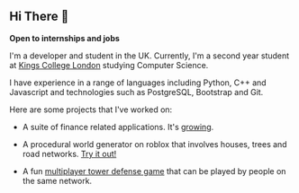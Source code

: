 ## Hi There 👋

**Open to internships and jobs**

I'm a developer and student in the UK. Currently, I'm a second year student at [Kings College London](https://www.kcl.ac.uk/) studying Computer Science.

I have experience in a range of languages including Python, C++ and Javascript and technologies such as PostgreSQL, Bootstrap and Git.

Here are some projects that I've worked on: 

- A suite of finance related applications. It's [growing](https://github.com/shoaib281/finance-suite).

- A procedural world generator on roblox that involves houses, trees and road networks. [Try it out!](https://www.roblox.com/games/6156846028/Procedural-Generation) 

- A fun [multiplayer tower defense game](https://github.com/shoaib281/tower-defense-battles) that can be played by people on the same network.

